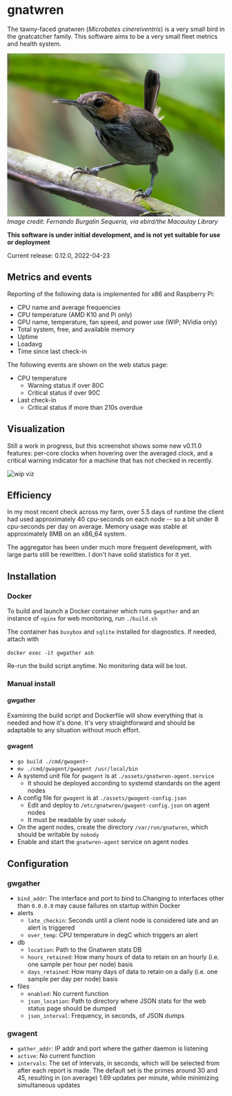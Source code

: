 # gnatwren
The tawny-faced gnatwren (_Microbates cinereiventris_) is a very small bird
in the gnatcatcher family. This software aims to be a very small fleet
metrics and health system.

[![Image of a tawny-faced gnatwren, perched on a twig](https://github.com/firepear/gnatwren/blob/main/assets/tfgw.jpg)](https://ebird.org/species/tafgna1)  
_Image credit: Fernando Burgalin Sequeria, via ebird/the Macaulay Library_

**This software is under initial development, and is not yet suitable
for use or deployment**

Current release: 0.12.0, 2022-04-23

## Metrics and events

Reporting of the following data is implemented for x86 and Raspberry Pi:

- CPU name and average frequencies
- CPU temperature (AMD K10 and Pi only)
- GPU name, temperature, fan speed, and power use (WIP; NVidia only)
- Total system, free, and available memory
- Uptime
- Loadavg
- Time since last check-in

The following events are shown on the web status page:

- CPU temperature
  - Warning status if over 80C
  - Critical status if over 90C
- Last check-in
  - Critical status if more than 210s overdue

## Visualization

Still a work in progress, but this screenshot shows some new v0.11.0
features: per-core clocks when hovering over the averaged clock, and a
critical warning indicator for a machine that has not checked in
recently.

![wip viz](https://i.imgur.com/439fRud.png)

## Efficiency

In my most recent check across my farm, over 5.5 days of runtime the
client had used approximately 40 cpu-seconds on each node -- so a bit
under 8 cpu-seconds per day on average. Memory usage was stable at
approximately 8MB on an x86_64 system.

The aggregator has been under much more frequent development, with
large parts still be rewritten. I don't have solid statistics for it
yet.

## Installation

### Docker

To build and launch a Docker container which runs `gwgather` and an
instance of `nginx` for web monitoring, run `./build.sh`

The container has `busybox` and `sqlite` installed for diagnostics. If
needed, attach with

`docker exec -it gwgather ash`

Re-run the build script anytime. No monitoring data will be lost.


### Manual install

#### gwgather

Examining the build script and Dockerfile will show everything that is
needed and how it's done. It's very straightforward and should be
adaptable to any situation without much effort.

#### gwagent

- `go build ./cmd/gwagent`-
- `mv ./cmd/gwagent/gwagent /usr/local/bin`
- A systemd unit file for `gwagent` is at
  `./assets/gnatwren-agent.service`
  - It should be deployed according to systemd standards on the agent
    nodes
- A config file for `gwagent` is at `./assets/gwagent-config.json`
  - Edit and deploy to `/etc/gnatwren/gwagent-config.json` on agent
    nodes
  - It must be readable by user `nobody`
- On the agent nodes, create the directory `/var/run/gnatwren`, which
  should be writable by `nobody`
- Enable and start the `gnatwren-agent` service on agent nodes

## Configuration

### gwgather

- `bind_addr`: The interface and port to bind to.Changing to
  interfaces other than `0.0.0.0` may cause failures on startup within
  Docker
- alerts
  - `late_checkin`: Seconds until a client node is considered late and
    an alert is triggered
  - `over_temp`: CPU temperature in degC which triggers an
    alert
- db
  - `location`: Path to the Gnatwren stats DB
  - `hours_retained`: How many hours of data to retain on an hourly
    (i.e. one sample per hour per node) basis
  - `days_retained`: How many days of data to retain on a daily
    (i.e. one sample per day per node) basis
- files
  - `enabled`: No current function
  - `json_location`: Path to directory where JSON stats for the web
    status page should be dumped
  - `json_interval`: Frequency, in seconds, of JSON dumps

### gwagent

- `gather_addr`: IP addr and port where the gather daemon is listening
- `active`: No current function
- `intervals`: The set of intervals, in seconds, which will be
  selected from after each report is made. The default set is the
  primes around 30 and 45, resulting in (on average) 1.69 updates per
  minute, while minimizing simultaneous updates
